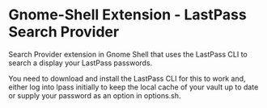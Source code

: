 Gnome-Shell Extension - LastPass Search Provider
================================================

Search Provider extension in Gnome Shell that uses the LastPass CLI to search a display your LastPass passwords.

You need to download and install the LastPass CLI for this to work and, either log into lpass initially to keep the local cache of your vault up to date or supply your password as an option in options.sh.
